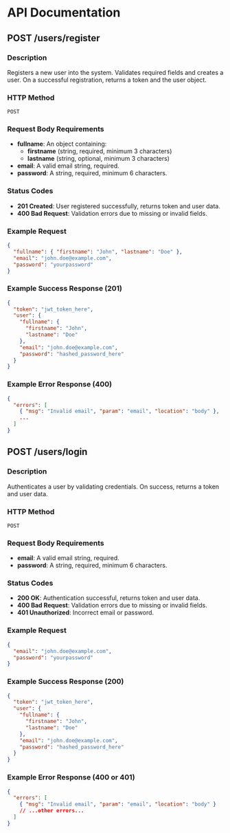 # API Documentation

## POST /users/register

### Description
Registers a new user into the system. Validates required fields and creates a user. On a successful registration, returns a token and the user object.

### HTTP Method

`POST`

### Request Body Requirements
- **fullname**: An object containing:
  - **firstname** (string, required, minimum 3 characters)
  - **lastname** (string, optional, minimum 3 characters)
- **email**: A valid email string, required.
- **password**: A string, required, minimum 6 characters.

### Status Codes
- **201 Created**: User registered successfully, returns token and user data.
- **400 Bad Request**: Validation errors due to missing or invalid fields.

### Example Request
```json
{
  "fullname": { "firstname": "John", "lastname": "Doe" },
  "email": "john.doe@example.com",
  "password": "yourpassword"
}
```

### Example Success Response (201)
```json
{
  "token": "jwt_token_here",
  "user": {
    "fullname": {
      "firstname": "John",
      "lastname": "Doe"
    },
    "email": "john.doe@example.com",
    "password": "hashed_password_here"
  }
}
```

### Example Error Response (400)
```json
{
  "errors": [
    { "msg": "Invalid email", "param": "email", "location": "body" },
    ...
  ]
}
```

## POST /users/login

### Description
Authenticates a user by validating credentials. On success, returns a token and user data.

### HTTP Method
`POST`

### Request Body Requirements
- **email**: A valid email string, required.
- **password**: A string, required, minimum 6 characters.

### Status Codes
- **200 OK**: Authentication successful, returns token and user data.
- **400 Bad Request**: Validation errors due to missing or invalid fields.
- **401 Unauthorized**: Incorrect email or password.

### Example Request
```json
{
  "email": "john.doe@example.com",
  "password": "yourpassword"
}
```

### Example Success Response (200)
```json
{
  "token": "jwt_token_here",
  "user": {
    "fullname": {
      "firstname": "John",
      "lastname": "Doe"
    },
    "email": "john.doe@example.com",
    "password": "hashed_password_here"
  }
}
```

### Example Error Response (400 or 401)
```json
{
  "errors": [
    { "msg": "Invalid email", "param": "email", "location": "body" }
    // ...other errors...
  ]
}
```
